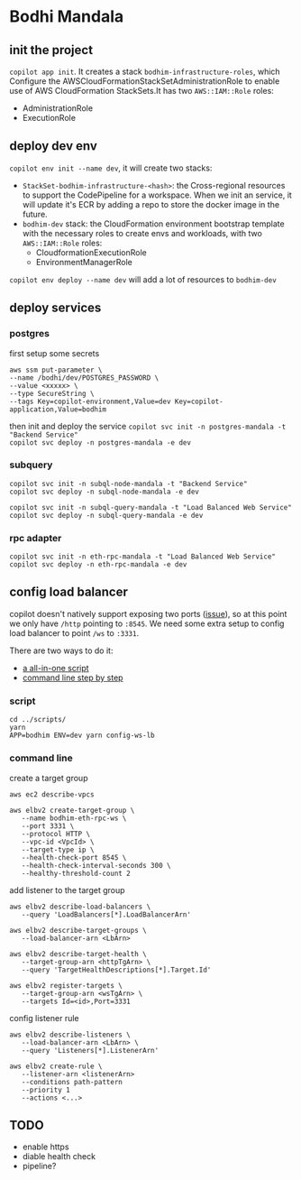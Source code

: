 # Bodhi Mandala
## init the project
`copilot app init`. It creates a stack `bodhim-infrastructure-roles`, which Configure the AWSCloudFormationStackSetAdministrationRole to enable use of AWS CloudFormation StackSets.It has two `AWS::IAM::Role` roles:
- AdministrationRole
- ExecutionRole

## deploy dev env
`copilot env init --name dev`, it will create two stacks:
-  `StackSet-bodhim-infrastructure-<hash>`: the Cross-regional resources to support the CodePipeline for a workspace. When we init an service, it will update it's ECR by adding a repo to store the docker image in the future.
-  `bodhim-dev` stack: the CloudFormation environment bootstrap template with the necessary roles to create envs and workloads, with two `AWS::IAM::Role` roles:
   - CloudformationExecutionRole
   - EnvironmentManagerRole

`copilot env deploy --name dev` will add a lot of resources to `bodhim-dev`

## deploy services
### postgres
first setup some secrets
```
aws ssm put-parameter \
--name /bodhi/dev/POSTGRES_PASSWORD \
--value <xxxxx> \
--type SecureString \
--tags Key=copilot-environment,Value=dev Key=copilot-application,Value=bodhim
```

then init and deploy the service
`copilot svc init -n postgres-mandala -t "Backend Service"`   
`copilot svc deploy -n postgres-mandala -e dev`  

### subquery
`copilot svc init -n subql-node-mandala -t "Backend Service"`  
`copilot svc deploy -n subql-node-mandala -e dev`  

`copilot svc init -n subql-query-mandala -t "Load Balanced Web Service"`  
`copilot svc deploy -n subql-query-mandala -e dev`  

### rpc adapter
`copilot svc init -n eth-rpc-mandala -t "Load Balanced Web Service"`  
`copilot svc deploy -n eth-rpc-mandala -e dev`  

## config load balancer
copilot doesn't natively support exposing two ports ([issue](https://github.com/aws/copilot-cli/issues/1783#issuecomment-1078511188)), so at this point we only have `/http` pointing to `:8545`. We need some extra setup to config load balancer to point `/ws` to `:3331`. 

There are two ways to do it:
- [a all-in-one script](#script)
- [command line step by step](#command-line)

### script
```
cd ../scripts/
yarn
APP=bodhim ENV=dev yarn config-ws-lb
```

### command line
create a target group
```
aws ec2 describe-vpcs

aws elbv2 create-target-group \
   --name bodhim-eth-rpc-ws \
   --port 3331 \
   --protocol HTTP \
   --vpc-id <VpcId> \
   --target-type ip \
   --health-check-port 8545 \
   --health-check-interval-seconds 300 \
   --healthy-threshold-count 2
```

add listener to the target group
```
aws elbv2 describe-load-balancers \
   --query 'LoadBalancers[*].LoadBalancerArn'

aws elbv2 describe-target-groups \
   --load-balancer-arn <LbArn>

aws elbv2 describe-target-health \
   --target-group-arn <httpTgArn> \
   --query 'TargetHealthDescriptions[*].Target.Id'

aws elbv2 register-targets \
   --target-group-arn <wsTgArn> \
   --targets Id=<id>,Port=3331
```

config listener rule
```
aws elbv2 describe-listeners \
   --load-balancer-arn <LbArn> \
   --query 'Listeners[*].ListenerArn'

aws elbv2 create-rule \
   --listener-arn <listenerArn>
   --conditions path-pattern
   --priority 1
   --actions <...>
```

## TODO
- enable https
- diable health check
- pipeline?